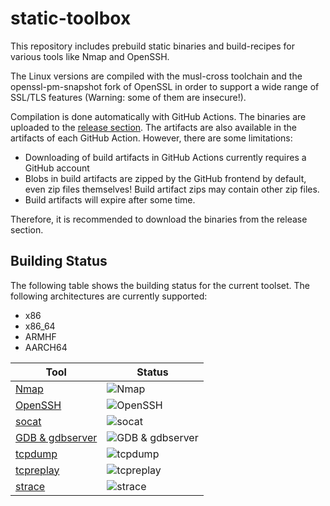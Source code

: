 # static-toolbox

This repository includes prebuild static binaries and build-recipes for various tools like Nmap and OpenSSH.

The Linux versions are compiled with the musl-cross toolchain and the openssl-pm-snapshot fork of OpenSSL in order to support a wide range of SSL/TLS features (Warning: some of them are insecure!).

Compilation is done automatically with GitHub Actions. The binaries are uploaded to the [release section](https://github.com/godylockz/static-toolbox/releases). The artifacts are also available in the artifacts of each GitHub Action. However, there are some limitations:

* Downloading of build artifacts in GitHub Actions currently requires a GitHub account
* Blobs in build artifacts are zipped by the GitHub frontend by default, even zip files themselves! Build artifact zips may contain other zip files.
* Build artifacts will expire after some time.

Therefore, it is recommended to download the binaries from the release section.

## Building Status

The following table shows the building status for the current toolset. The following architectures are currently supported:

* x86
* x86_64
* ARMHF
* AARCH64

| Tool | Status |
| ---- | ------ |
|[Nmap](https://github.com/godylockz/static-toolbox/actions?query=workflow%3A%22Nmap%22)|![Nmap](https://github.com/godylockz/static-toolbox/workflows/Nmap/badge.svg)|
|[OpenSSH](https://github.com/godylockz/static-toolbox/actions?query=workflow%3A%22OpenSSH%22)|![OpenSSH](https://github.com/godylockz/static-toolbox/workflows/OpenSSH/badge.svg)|
|[socat](https://github.com/godylockz/static-toolbox/actions?query=workflow%3A%22socat%22)|![socat](https://github.com/godylockz/static-toolbox/workflows/socat/badge.svg)|
|[GDB & gdbserver](https://github.com/godylockz/static-toolbox/actions?query=workflow%3AGDB)|![GDB & gdbserver](https://github.com/godylockz/static-toolbox/workflows/GDB%20&%20gdbserver/badge.svg)|
|[tcpdump](https://github.com/godylockz/static-toolbox/actions?query=workflow%3A%22tcpdump%22)|![tcpdump](https://github.com/godylockz/static-toolbox/workflows/tcpdump/badge.svg)|
|[tcpreplay](https://github.com/godylockz/static-toolbox/actions?query=workflow%3A%22tcpreplay%22)|![tcpreplay](https://github.com/godylockz/static-toolbox/workflows/tcpreplay/badge.svg)|
|[strace](https://github.com/godylockz/static-toolbox/actions?query=workflow%3A%22strace%22)|![strace](https://github.com/godylockz/static-toolbox/workflows/strace/badge.svg)|

